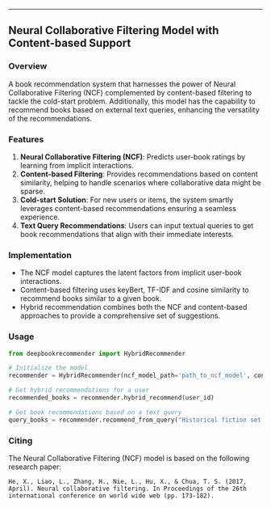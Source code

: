 ---

## Neural Collaborative Filtering Model with Content-based Support

### Overview

A book recommendation system that harnesses the power of Neural Collaborative Filtering (NCF) complemented by content-based filtering to tackle the cold-start problem. Additionally, this model has the capability to recommend books based on external text queries, enhancing the versatility of the recommendations.

### Features

1. **Neural Collaborative Filtering (NCF)**: Predicts user-book ratings by learning from implicit interactions.
2. **Content-based Filtering**: Provides recommendations based on content similarity, helping to handle scenarios where collaborative data might be sparse.
3. **Cold-start Solution**: For new users or items, the system smartly leverages content-based recommendations ensuring a seamless experience.
4. **Text Query Recommendations**: Users can input textual queries to get book recommendations that align with their immediate interests.

### Implementation

- The NCF model captures the latent factors from implicit user-book interactions.
- Content-based filtering uses keyBert, TF-IDF and cosine similarity to recommend books similar to a given book.
- Hybrid recommendation combines both the NCF and content-based approaches to provide a comprehensive set of suggestions.

### Usage

```python
from deepbookrecommender import HybridRecommender

# Initialize the model
recommender = HybridRecommender(ncf_model_path='path_to_ncf_model', content_model_path='path_to_content_model')

# Get hybrid recommendations for a user
recommended_books = recommender.hybrid_recommend(user_id)

# Get book recommendations based on a text query
query_books = recommender.recommend_from_query("Historical fiction set during World War II")
```

### Citing

The Neural Collaborative Filtering (NCF) model is based on the following research paper:

```
He, X., Liao, L., Zhang, H., Nie, L., Hu, X., & Chua, T. S. (2017, April). Neural collaborative filtering. In Proceedings of the 26th international conference on world wide web (pp. 173-182).
```
